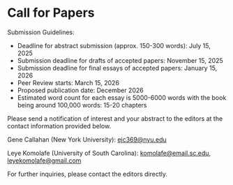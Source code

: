 # Call for Papers

Submission Guidelines:

- Deadline for abstract submission (approx. 150-300 words): July 15, 2025 
- Submission deadline for drafts of accepted papers: November 15, 2025
- Submission deadline for final essays of accepted papers: January 15, 2026
- Peer Review starts: March 15, 2026
- Proposed publication date: December 2026 
- Estimated word count for each essay is 5000-6000 words with the book being around 100,000 words: 15-20 chapters

Please send a notification of interest and your abstract to the editors at the contact information provided below. 

Gene Callahan (New York University): ejc369@nyu.edu

Leye Komolafe (University of South Carolina): komolafe@email.sc.edu, leyekomolafe@gmail.com

For further inquiries, please contact the editors directly. 

